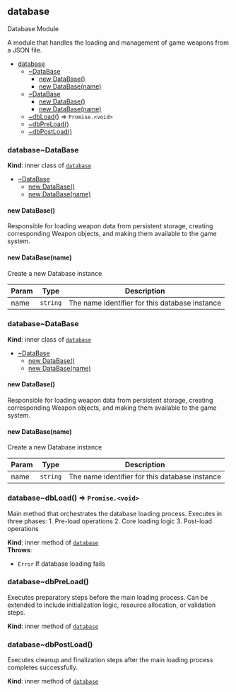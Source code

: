 <a name="module_database"></a>

## database
Database Module

A module that handles the loading and management of game weapons from a JSON file.


* [database](#module_database)
    * [~DataBase](#module_database..DataBase)
        * [new DataBase()](#new_module_database..DataBase_new)
        * [new DataBase(name)](#new_module_database..DataBase_new)
    * [~DataBase](#module_database..DataBase)
        * [new DataBase()](#new_module_database..DataBase_new)
        * [new DataBase(name)](#new_module_database..DataBase_new)
    * [~dbLoad()](#module_database..dbLoad) ⇒ <code>Promise.&lt;void&gt;</code>
    * [~dbPreLoad()](#module_database..dbPreLoad)
    * [~dbPostLoad()](#module_database..dbPostLoad)

<a name="module_database..DataBase"></a>

### database~DataBase
**Kind**: inner class of [<code>database</code>](#module_database)  

* [~DataBase](#module_database..DataBase)
    * [new DataBase()](#new_module_database..DataBase_new)
    * [new DataBase(name)](#new_module_database..DataBase_new)

<a name="new_module_database..DataBase_new"></a>

#### new DataBase()
Responsible for loading weapon data from persistent storage,
             creating corresponding Weapon objects, and making them available
             to the game system.

<a name="new_module_database..DataBase_new"></a>

#### new DataBase(name)
Create a new Database instance


| Param | Type | Description |
| --- | --- | --- |
| name | <code>string</code> | The name identifier for this database instance |

<a name="module_database..DataBase"></a>

### database~DataBase
**Kind**: inner class of [<code>database</code>](#module_database)  

* [~DataBase](#module_database..DataBase)
    * [new DataBase()](#new_module_database..DataBase_new)
    * [new DataBase(name)](#new_module_database..DataBase_new)

<a name="new_module_database..DataBase_new"></a>

#### new DataBase()
Responsible for loading weapon data from persistent storage,
             creating corresponding Weapon objects, and making them available
             to the game system.

<a name="new_module_database..DataBase_new"></a>

#### new DataBase(name)
Create a new Database instance


| Param | Type | Description |
| --- | --- | --- |
| name | <code>string</code> | The name identifier for this database instance |

<a name="module_database..dbLoad"></a>

### database~dbLoad() ⇒ <code>Promise.&lt;void&gt;</code>
Main method that orchestrates the database loading process.
             Executes in three phases:
             1. Pre-load operations
             2. Core loading logic
             3. Post-load operations

**Kind**: inner method of [<code>database</code>](#module_database)  
**Throws**:

- <code>Error</code> If database loading fails

<a name="module_database..dbPreLoad"></a>

### database~dbPreLoad()
Executes preparatory steps before the main loading process.
             Can be extended to include initialization logic, resource
             allocation, or validation steps.

**Kind**: inner method of [<code>database</code>](#module_database)  
<a name="module_database..dbPostLoad"></a>

### database~dbPostLoad()
Executes cleanup and finalization steps after the main
             loading process completes successfully.

**Kind**: inner method of [<code>database</code>](#module_database)  
